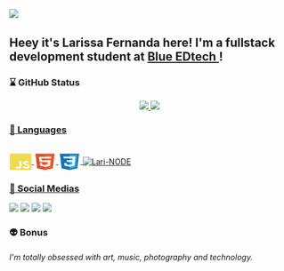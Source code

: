<img src="https://komarev.com/ghpvc/?username=lfernand1&color=blueviolet&style=flat">
  
## Heey it's Larissa Fernanda here! I'm a fullstack development student at <a href="https://blueedtech.com.br/">Blue EDtech </a>!

### :hourglass: GitHub Status

<div align="center">
  <a href="https://github.com/lfernand1">
  <img height="180em" src="https://github-readme-stats.vercel.app/api?username=lfernand1&show_icons=true&theme=dracula&include_all_commits=true&count_private=true"/>
  <img height="180em" src="https://github-readme-stats.vercel.app/api/top-langs/?username=lfernand1&layout=compact&langs_count=7&theme=dracula"/>
</div>
  
  ### :low_brightness: Languages
<div style="display: inline_block"><br>
  <img align="center" alt="Lari-Js" height="30" width="40" src="https://raw.githubusercontent.com/devicons/devicon/master/icons/javascript/javascript-plain.svg">
  <img align="center" alt="Lari-HTML" height="30" width="40" src="https://raw.githubusercontent.com/devicons/devicon/master/icons/html5/html5-original.svg">
  <img align="center" alt="Lari-CSS" height="30" width="40" src="https://raw.githubusercontent.com/devicons/devicon/master/icons/css3/css3-original.svg">
   <img align="center" alt="Lari-NODE" height="30" width="40" src="https://cdn.worldvectorlogo.com/logos/nodejs-icon.svg">
<!--    <img align="center" alt="Lari-spotify" height="30" width="40" src="https://open.spotify.com/user/21805ewck8n0o6nchxcnrdjuj"> -->
<!--    <img align="right" alt="Lari-pic" height="150" style="border-radius:50px;" src="https://giphy.com/gifs/screen-monitor-closeup-26tn33aiTi1jkl6H6/tile">  -->
</div>
  
  
  ### :pushpin: Social Medias   

<div> 
  <a href="https://instagram.com/l.fernand1" target="_blank"><img src="https://img.shields.io/badge/-Instagram-%23E4405F?style=for-the-badge&logo=instagram&logoColor=white" target="_blank"></a>
<a href="https://discord.gg/l.fernand1#0861" target="_blank"><img src="https://img.shields.io/badge/Discord-7289DA?style=for-the-badge&logo=discord&logoColor=white" target="_blank"></a> 
  <a href = "larifernand7@gmail.com"><img src="https://img.shields.io/badge/-Gmail-%23333?style=for-the-badge&logo=gmail&logoColor=white" target="_blank"></a>
  <a href="https://www.linkedin.com/in/larissa-fernanda-/" target="_blank"><img src="https://img.shields.io/badge/-LinkedIn-%230077B5?style=for-the-badge&logo=linkedin&logoColor=white" target="_blank"></a> 
 
<!-- <  ![Snake animation](https://github.com/lfernand1/lfernand1/blob/output/github-contribution-grid-snake.svg) > -->
 
</div>
 
  ### 👽 Bonus  
  ###### I'm totally obsessed with art, music, photography and technology.
